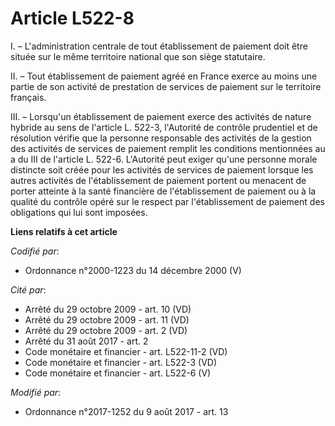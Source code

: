 # Article L522-8

I. – L'administration centrale de tout établissement de paiement doit être située sur le même territoire national que son
siège statutaire. 

II. – Tout établissement de paiement agréé en France exerce au moins une partie de son activité de prestation de services de
paiement sur le territoire français. 

III. – Lorsqu'un établissement de paiement exerce des activités de nature hybride au sens de l'article L. 522-3, l'Autorité
de contrôle prudentiel et de résolution vérifie que la personne responsable des activités de la gestion des activités de
services de paiement remplit les conditions mentionnées au a du III de l'article L. 522-6. L'Autorité peut exiger qu'une
personne morale distincte soit créée pour les activités de services de paiement lorsque les autres activités de
l'établissement de paiement portent ou menacent de porter atteinte à la santé financière de l'établissement de paiement ou à
la qualité du contrôle opéré sur le respect par l'établissement de paiement des obligations qui lui sont imposées.

**Liens relatifs à cet article**

_Codifié par_:

  - Ordonnance n°2000-1223 du 14 décembre 2000 (V)

_Cité par_:

  - Arrêté du 29 octobre 2009 - art. 10 (VD)
  - Arrêté du 29 octobre 2009 - art. 11 (VD)
  - Arrêté du 29 octobre 2009 - art. 2 (VD)
  - Arrêté du 31 août 2017 - art. 2
  - Code monétaire et financier - art. L522-11-2 (VD)
  - Code monétaire et financier - art. L522-3 (VD)
  - Code monétaire et financier - art. L522-6 (V)

_Modifié par_:

  - Ordonnance n°2017-1252 du 9 août 2017 - art. 13
